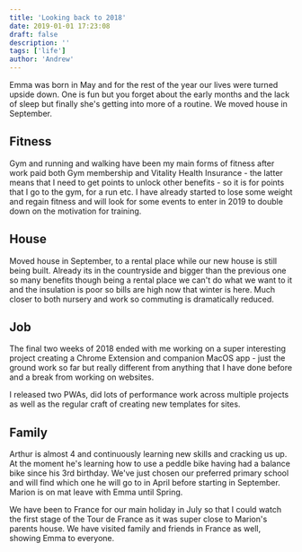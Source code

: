 ```yaml
---
title: 'Looking back to 2018'
date: 2019-01-01 17:23:08
draft: false
description: ''
tags: ['life']
author: 'Andrew'
---
```


Emma was born in May and for the rest of the year our lives were turned upside down. One is fun but you forget about the early months and the lack of sleep but finally she's getting into more of a routine. We moved house in September.

## Fitness

Gym and running and walking have been my main forms of fitness after work paid both Gym membership and Vitality Health Insurance - the latter means that I need to get points to unlock other benefits - so it is for points that I go to the gym, for a run etc. I have already started to lose some weight and regain fitness and will look for some events to enter in 2019 to double down on the motivation for training.

## House

Moved house in September, to a rental place while our new house is still being built. Already its in the countryside and bigger than the previous one so many benefits though being a rental place we can't do what we want to it and the insulation is poor so bills are high now that winter is here. Much closer to both nursery and work so commuting is dramatically reduced.

## Job

The final two weeks of 2018 ended with me working on a super interesting project creating a Chrome Extension and companion MacOS app - just the ground work so far but really different from anything that I have done before and a break from working on websites.

I released two PWAs, did lots of performance work across multiple projects as well as the regular craft of creating new templates for sites.

## Family

Arthur is almost 4 and continuously learning new skills and cracking us up. At the moment he's learning how to use a peddle bike having had a balance bike since his 3rd birthday. We've just chosen our preferred primary school and will find which one he will go to in April before starting in September. Marion is on mat leave with Emma until Spring.

We have been to France for our main holiday in July so that I could watch the first stage of the Tour de France as it was super close to Marion's parents house. We have visited family and friends in France as well, showing Emma to everyone.
